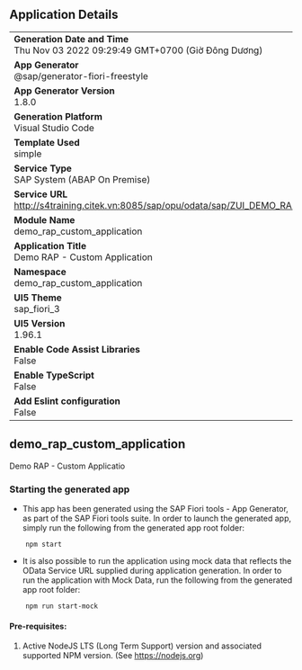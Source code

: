## Application Details
|               |
| ------------- |
|**Generation Date and Time**<br>Thu Nov 03 2022 09:29:49 GMT+0700 (Giờ Đông Dương)|
|**App Generator**<br>@sap/generator-fiori-freestyle|
|**App Generator Version**<br>1.8.0|
|**Generation Platform**<br>Visual Studio Code|
|**Template Used**<br>simple|
|**Service Type**<br>SAP System (ABAP On Premise)|
|**Service URL**<br>http://s4training.citek.vn:8085/sap/opu/odata/sap/ZUI_DEMO_RAP
|**Module Name**<br>demo_rap_custom_application|
|**Application Title**<br>Demo RAP - Custom Application|
|**Namespace**<br>demo_rap_custom_application|
|**UI5 Theme**<br>sap_fiori_3|
|**UI5 Version**<br>1.96.1|
|**Enable Code Assist Libraries**<br>False|
|**Enable TypeScript**<br>False|
|**Add Eslint configuration**<br>False|

## demo_rap_custom_application

Demo RAP - Custom Applicatio

### Starting the generated app

-   This app has been generated using the SAP Fiori tools - App Generator, as part of the SAP Fiori tools suite.  In order to launch the generated app, simply run the following from the generated app root folder:

```
    npm start
```

- It is also possible to run the application using mock data that reflects the OData Service URL supplied during application generation.  In order to run the application with Mock Data, run the following from the generated app root folder:

```
    npm run start-mock
```

#### Pre-requisites:

1. Active NodeJS LTS (Long Term Support) version and associated supported NPM version.  (See https://nodejs.org)


